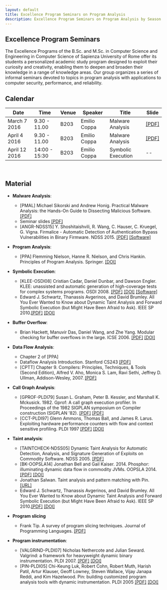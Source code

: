 ```yaml
---
layout: default
title: Excellence Program Seminars on Program Analysis
description: Excellence Program Seminars on Program Analysis by Season Lab at Sapienza University of Rome
---
```


## Excellence Program Seminars

The Excellence Programs of the B.Sc. and M.Sc. in Computer Science and Engineering in Computer Science of Sapienza University of Rome offer its students a personalized academic study program designed to exploit their curiosity and creativity, enabling them to deepen and broaden their knowledge in a range of knowledge areas. Our group organizes a series of informal seminars devoted to topics in program analysis with applications to computer security, performance, and reliability.

## Calendar

| Date           | Time          | Venue | Speaker      | Title             | Slide |
| -------------- | ------------- | ----- | ------------ | ------------------ | ----- |
| March 7 2016   | 9.30 - 11.00  | B203  | Emilio Coppa | Malware Analysis   | [[PDF]](https://drive.google.com/open?id=0Bw8evy6grTplSHVpUEE3dDFUOFk) |
| April 4 2016  | 9.30 - 11.00  | B203  | Emilio Coppa | Malware Analysis   | [[PDF]](https://drive.google.com/open?id=0Bw8evy6grTplSHVpUEE3dDFUOFk) |
| April 12 2016 | 14:00 - 15:30 | B203  | Emilio Coppa | Symbolic Execution | -- |

<br />

## Material

<!--Le risorse elencate, ove non disponibili, possono essere richieste via mail al gruppo.-->

* **Malware Analysis**:
	* [PMAL] Michael Sikorski and Andrew Honig. Practical Malware Analysis: the Hands-On Guide to Dissecting Malicious Software. [[PDF]](http://venom630.free.fr/pdf/Practical_Malware_Analysis.pdf)
	* Seminar slides [[PDF]](https://drive.google.com/open?id=0Bw8evy6grTplSHVpUEE3dDFUOFk)
	* [ANGR-NDSS15] Y. Shoshitaishvili, R. Wang, C. Hauser, C. Kruegel, G. Vigna. Firmalice - Automatic Detection of Authentication Bypass Vulnerabilities in Binary Firmware. NDSS 2015. [[PDF]](https://www.lastline.com/papers/2015_ndss15_firmalice-2.pdf)  [[Software]](https://github.com/angr/angr)

* **Program Analysis**:
	* [PPA] Flemming Nielson, Hanne R. Nielson, and Chris Hankin. Principles of Program Analysis. Springer. [[DOI]](http://link.springer.com/book/10.1007%2F978-3-662-03811-6)

* **Symbolic Execution**:
	* [KLEE-OSDI08] Cristian Cadar, Daniel Dunbar, and Dawson Engler. KLEE: unassisted and automatic generation of high-coverage tests for complex systems programs. OSDI 2008. [[PDF]](http://hci.stanford.edu/cstr/reports/2008-03.pdf) [[DOI]](http://dl.acm.org/citation.cfm?id=1855741.1855756) [[Software]](https://klee.github.io/)
	* Edward J. Schwartz, Thanassis Avgerinos, and David Brumley. All You Ever Wanted to Know about Dynamic Taint Analysis and Forward Symbolic Execution (but Might Have Been Afraid to Ask). IEEE SP 2010.[[PDF]](https://users.ece.cmu.edu/~ejschwar/papers/oakland10.pdf) [[DOI]](http://dx.doi.org/10.1109/SP.2010.26)

* **Buffer Overflow**:
	* Brian Hackett, Manuvir Das, Daniel Wang, and Zhe Yang. Modular checking for buffer overflows in the large. ICSE 2006. [[PDF]](http://research.microsoft.com/pubs/70226/tr-2005-139.pdf) [[DOI]](http://dx.doi.org/10.1145/1134285.1134319)
<!-- * **Abstract interpretation** -->
* **Data Flow Analysis**:
	* Chapter 2 of [PPA]
	* Dataflow Analysis Introduction. Stanford CS243 [[PDF]](http://suif.stanford.edu/~courses/cs243/lectures/l2.pdf)
	* [CPTT] Chapter 9. Compilers: Principles, Techniques, & Tools (Second Edition), Alfred V. Aho, Monica S. Lam, Ravi Sethi, Jeffrey D. Ullman, Addison-Wesley, 2007. [[PDF]](https://github.com/chenruiao/ares/raw/master/books/Compilers%20Principles%20Techniques%20and%20Tools%20(2nd%20Edition)%20.pdf)

* **Call Graph Analysis**:
	* [GPROF-PLDI79] Susan L. Graham, Peter B. Kessler, and Marshall K. Mckusick. 1982. Gprof: A call graph execution profiler. In Proceedings of the 1982 SIGPLAN symposium on Compiler construction (SIGPLAN '82). [[PDF]](https://pdfs.semanticscholar.org/dab1/f8ed933e29bd9913be50263e9f5a2cafb421.pdf) [[PDF]](http://dx.doi.org/10.1145/800230.806987)
	* [CCT-PLDI97] Glenn Ammons, Thomas Ball, and James R. Larus. Exploiting hardware performance counters with flow and context sensitive profiling. PLDI 1997 [[PDF]](http://research.microsoft.com/en-us/um/people/tball/papers/pldi97.pdf) [[DOI]](http://dx.doi.org/10.1145/258915.258924)

* **Taint analysis**:
	* [TAINTCHECK-NDSS05] Dynamic Taint Analysis for Automatic Detection, Analysis, and Signature Generation of Exploits on Commodity Software. NDSS 2005. [[PDF]](http://valgrind.org/docs/newsome2005.pdf)
	* [BK-OOPSLA14] Jonathan Bell and Gail Kaiser. 2014. Phosphor: illuminating dynamic data flow in commodity JVMs. OOPSLA 2014. [[PDF]](https://mice.cs.columbia.edu/getTechreport.php?techreportID=1569) [[DOI]](http://dx.doi.org/10.1145/2714064.2660212)
	* Jonathan Salwan. Taint analysis and pattern matching with Pin. [[URL]](http://shell-storm.org/blog/Taint-analysis-and-pattern-matching-with-Pin/)
	* Edward J. Schwartz, Thanassis Avgerinos, and David Brumley. All You Ever Wanted to Know about Dynamic Taint Analysis and Forward Symbolic Execution (but Might Have Been Afraid to Ask). IEEE SP 2010.[[PDF]](https://users.ece.cmu.edu/~ejschwar/papers/oakland10.pdf) [[DOI]](http://dx.doi.org/10.1109/SP.2010.26)

* **Program slicing**
	* Frank Tip. A survey of program slicing techniques. Journal of Programming Languages. [[PDF]](http://www.franktip.org/pubs/jpl1995.pdf)

* **Program instrumentation**:
	* [VALGRIND-PLDI07] Nicholas Nethercote and Julian Seward. Valgrind: a framework for heavyweight dynamic binary instrumentation. PLDI 2007. [[PDF]](http://valgrind.org/docs/valgrind2007.pdf) [[DOI]](http://dx.doi.org/10.1145/1250734.1250746)
	* [PIN-PLDI05] Chi-Keung Luk, Robert Cohn, Robert Muth, Harish Patil, Artur Klauser, Geoff Lowney, Steven Wallace, Vijay Janapa Reddi, and Kim Hazelwood. Pin: building customized program analysis tools with dynamic instrumentation. PLDI 2005 [[PDF]](http://www.cs.virginia.edu/kim/courses/cs851/papers/luk05pin.pdf) [[DOI]](http://dx.doi.org/10.1145/1064978.1065034)

<!--* **Model checking**

* **LLVM (IR, transformations)**

* **Analysis of Big Data Systems**-->

